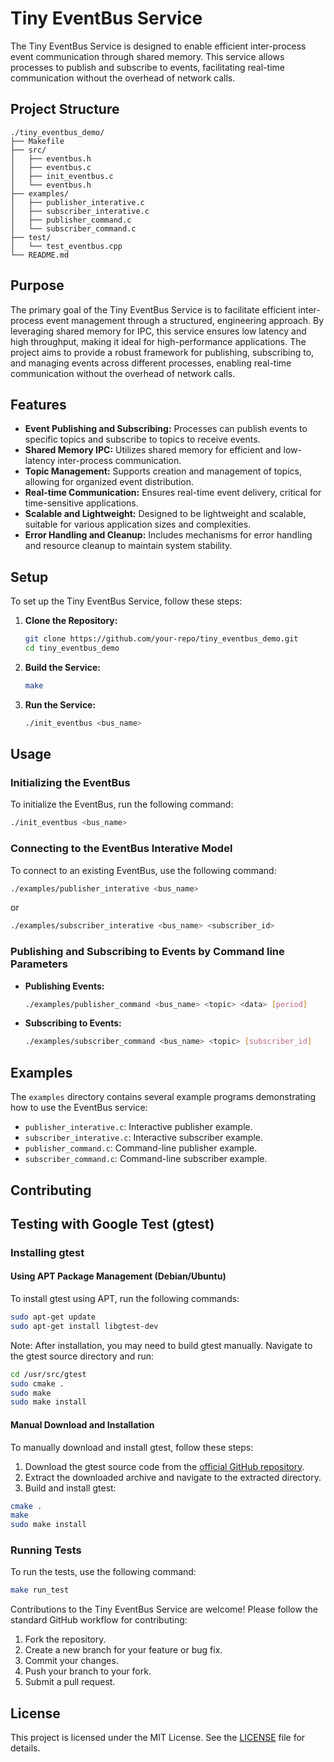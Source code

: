 # Tiny EventBus Service

The Tiny EventBus Service is designed to enable efficient inter-process event communication through shared memory. This service allows processes to publish and subscribe to events, facilitating real-time communication without the overhead of network calls.

## Project Structure

```
./tiny_eventbus_demo/
├── Makefile
├── src/
│   ├── eventbus.h
│   ├── eventbus.c
│   ├── init_eventbus.c
│   └── eventbus.h
├── examples/
│   ├── publisher_interative.c
│   ├── subscriber_interative.c
│   ├── publisher_command.c
│   └── subscriber_command.c
├── test/
│   └── test_eventbus.cpp
└── README.md
```
## Purpose

The primary goal of the Tiny EventBus Service is to facilitate efficient inter-process event management through a structured, engineering approach. By leveraging shared memory for IPC, this service ensures low latency and high throughput, making it ideal for high-performance applications. The project aims to provide a robust framework for publishing, subscribing to, and managing events across different processes, enabling real-time communication without the overhead of network calls.

## Features

- **Event Publishing and Subscribing:** Processes can publish events to specific topics and subscribe to topics to receive events.
- **Shared Memory IPC:** Utilizes shared memory for efficient and low-latency inter-process communication.
- **Topic Management:** Supports creation and management of topics, allowing for organized event distribution.
- **Real-time Communication:** Ensures real-time event delivery, critical for time-sensitive applications.
- **Scalable and Lightweight:** Designed to be lightweight and scalable, suitable for various application sizes and complexities.
- **Error Handling and Cleanup:** Includes mechanisms for error handling and resource cleanup to maintain system stability.

## Setup

To set up the Tiny EventBus Service, follow these steps:

1. **Clone the Repository:**
   ```bash
   git clone https://github.com/your-repo/tiny_eventbus_demo.git
   cd tiny_eventbus_demo
   ```

2. **Build the Service:**
   ```bash
   make
   ```

3. **Run the Service:**
   ```bash
   ./init_eventbus <bus_name>
   ```

## Usage

### Initializing the EventBus

To initialize the EventBus, run the following command:

```bash
./init_eventbus <bus_name>
```

### Connecting to the EventBus Interative Model

To connect to an existing EventBus, use the following command:

```bash
./examples/publisher_interative <bus_name>
```

or

```bash
./examples/subscriber_interative <bus_name> <subscriber_id>
```

### Publishing and Subscribing to Events by Command line Parameters

- **Publishing Events:**
  ```bash
  ./examples/publisher_command <bus_name> <topic> <data> [period]
  ```

- **Subscribing to Events:**
  ```bash
  ./examples/subscriber_command <bus_name> <topic> [subscriber_id]
  ```

## Examples

The `examples` directory contains several example programs demonstrating how to use the EventBus service:

- `publisher_interative.c`: Interactive publisher example.
- `subscriber_interative.c`: Interactive subscriber example.
- `publisher_command.c`: Command-line publisher example.
- `subscriber_command.c`: Command-line subscriber example.

## Contributing

## Testing with Google Test (gtest)

### Installing gtest

#### Using APT Package Management (Debian/Ubuntu)

To install gtest using APT, run the following commands:

```bash
sudo apt-get update
sudo apt-get install libgtest-dev
```

Note: After installation, you may need to build gtest manually. Navigate to the gtest source directory and run:

```bash
cd /usr/src/gtest
sudo cmake .
sudo make
sudo make install
```

#### Manual Download and Installation

To manually download and install gtest, follow these steps:

1. Download the gtest source code from the [official GitHub repository](https://github.com/google/googletest).
2. Extract the downloaded archive and navigate to the extracted directory.
3. Build and install gtest:

```bash
cmake .
make
sudo make install
```

### Running Tests

To run the tests, use the following command:

```bash
make run_test
```

Contributions to the Tiny EventBus Service are welcome! Please follow the standard GitHub workflow for contributing:

1. Fork the repository.
2. Create a new branch for your feature or bug fix.
3. Commit your changes.
4. Push your branch to your fork.
5. Submit a pull request.

## License

This project is licensed under the MIT License. See the [LICENSE](LICENSE) file for details.